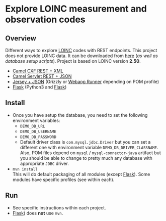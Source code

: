 # Explore LOINC measurement and observation codes
## Overview
Different ways to explore [LOINC](https://loinc.org) codes with REST endpoints. This project does not provide LOINC data. It can be downloaded from [here](https://loinc.org/downloads) (_as well as database setup scripts_). Project is based on LOINC version **2.50**.

* [Camel CXF REST + XML](camel-cxf)
* [Camel Servlet REST + JSON](camel-java-routes)
* [Jersey + JSON](jersey) (Grizzly or [Webapp Runner](https://github.com/jsimone/webapp-runner) depending on POM profile)
* [Flask](flask) (Python3 and [Flask](http://flask.pocoo.org))

## Install
* Once you have setup the database, you need to set the following environment variables:
  * `DEMO_DB_URL`
  * `DEMO_DB_USERNAME`
  * `DEMO_DB_PASSWORD`
  * Default driver class is `com.mysql.jdbc.Driver` but you can set a different one with environment variable `DEMO_DB_DRIVER_CLASSNAME`. Also, POM files depend on `mysql` / `mysql-connector-java` artifact but you should be able to change to pretty much any database with appropriate `JDBC` driver.
* `mvn install`  
This will do default packaging of all modules (except [Flask](flask)). Some modules have specific profiles (see within each).

## Run
* See specific instructions within each project.
* [Flask](flask)) does **not** use `mvn`.
